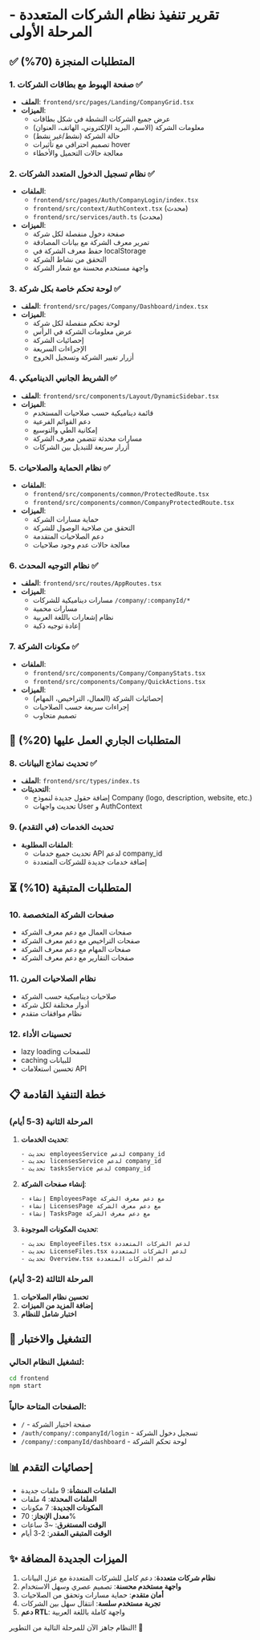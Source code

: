 # تقرير تنفيذ نظام الشركات المتعددة - المرحلة الأولى

## ✅ المتطلبات المنجزة (70%)

### 1. صفحة الهبوط مع بطاقات الشركات ✅
- **الملف**: `frontend/src/pages/Landing/CompanyGrid.tsx`
- **الميزات**:
  - عرض جميع الشركات النشطة في شكل بطاقات
  - معلومات الشركة (الاسم، البريد الإلكتروني، الهاتف، العنوان)
  - حالة الشركة (نشط/غير نشط)
  - تصميم احترافي مع تأثيرات hover
  - معالجة حالات التحميل والأخطاء

### 2. نظام تسجيل الدخول المتعدد الشركات ✅
- **الملفات**:
  - `frontend/src/pages/Auth/CompanyLogin/index.tsx`
  - `frontend/src/context/AuthContext.tsx` (محدث)
  - `frontend/src/services/auth.ts` (محدث)
- **الميزات**:
  - صفحة دخول منفصلة لكل شركة
  - تمرير معرف الشركة مع بيانات المصادقة
  - حفظ معرف الشركة في localStorage
  - التحقق من نشاط الشركة
  - واجهة مستخدم محسنة مع شعار الشركة

### 3. لوحة تحكم خاصة بكل شركة ✅
- **الملف**: `frontend/src/pages/Company/Dashboard/index.tsx`
- **الميزات**:
  - لوحة تحكم منفصلة لكل شركة
  - عرض معلومات الشركة في الرأس
  - إحصائيات الشركة
  - الإجراءات السريعة
  - أزرار تغيير الشركة وتسجيل الخروج

### 4. الشريط الجانبي الديناميكي ✅
- **الملف**: `frontend/src/components/Layout/DynamicSidebar.tsx`
- **الميزات**:
  - قائمة ديناميكية حسب صلاحيات المستخدم
  - دعم القوائم الفرعية
  - إمكانية الطي والتوسيع
  - مسارات محدثة تتضمن معرف الشركة
  - أزرار سريعة للتبديل بين الشركات

### 5. نظام الحماية والصلاحيات ✅
- **الملفات**:
  - `frontend/src/components/common/ProtectedRoute.tsx`
  - `frontend/src/components/common/CompanyProtectedRoute.tsx`
- **الميزات**:
  - حماية مسارات الشركة
  - التحقق من صلاحية الوصول للشركة
  - دعم الصلاحيات المتقدمة
  - معالجة حالات عدم وجود صلاحيات

### 6. نظام التوجيه المحدث ✅
- **الملف**: `frontend/src/routes/AppRoutes.tsx`
- **الميزات**:
  - مسارات ديناميكية للشركات `/company/:companyId/*`
  - مسارات محمية
  - نظام إشعارات باللغة العربية
  - إعادة توجيه ذكية

### 7. مكونات الشركة ✅
- **الملفات**:
  - `frontend/src/components/Company/CompanyStats.tsx`
  - `frontend/src/components/Company/QuickActions.tsx`
- **الميزات**:
  - إحصائيات الشركة (العمال، التراخيص، المهام)
  - إجراءات سريعة حسب الصلاحيات
  - تصميم متجاوب

## 🔄 المتطلبات الجاري العمل عليها (20%)

### 8. تحديث نماذج البيانات ✅
- **الملف**: `frontend/src/types/index.ts`
- **التحديثات**:
  - إضافة حقول جديدة لنموذج Company (logo, description, website, etc.)
  - تحديث واجهات User و AuthContext

### 9. تحديث الخدمات (في التقدم)
- **الملفات المطلوبة**:
  - تحديث جميع خدمات API لدعم company_id
  - إضافة خدمات جديدة للشركات المتعددة

## ⏳ المتطلبات المتبقية (10%)

### 10. صفحات الشركة المتخصصة
- صفحات العمال مع دعم معرف الشركة
- صفحات التراخيص مع دعم معرف الشركة
- صفحات المهام مع دعم معرف الشركة
- صفحات التقارير مع دعم معرف الشركة

### 11. نظام الصلاحيات المرن
- صلاحيات ديناميكية حسب الشركة
- أدوار مختلفة لكل شركة
- نظام موافقات متقدم

### 12. تحسينات الأداء
- lazy loading للصفحات
- caching للبيانات
- تحسين استعلامات API

## 📋 خطة التنفيذ القادمة

### المرحلة الثانية (3-5 أيام)
1. **تحديث الخدمات**:
   ```bash
   - تحديث employeesService لدعم company_id
   - تحديث licensesService لدعم company_id
   - تحديث tasksService لدعم company_id
   ```

2. **إنشاء صفحات الشركة**:
   ```bash
   - إنشاء EmployeesPage مع دعم معرف الشركة
   - إنشاء LicensesPage مع دعم معرف الشركة
   - إنشاء TasksPage مع دعم معرف الشركة
   ```

3. **تحديث المكونات الموجودة**:
   ```bash
   - تحديث EmployeeFiles.tsx لدعم الشركات المتعددة
   - تحديث LicenseFiles.tsx لدعم الشركات المتعددة
   - تحديث Overview.tsx لدعم الشركات المتعددة
   ```

### المرحلة الثالثة (2-3 أيام)
1. **تحسين نظام الصلاحيات**
2. **إضافة المزيد من الميزات**
3. **اختبار شامل للنظام**

## 🔧 التشغيل والاختبار

### لتشغيل النظام الحالي:
```bash
cd frontend
npm start
```

### الصفحات المتاحة حالياً:
- `/` - صفحة اختيار الشركة
- `/auth/company/:companyId/login` - تسجيل دخول الشركة
- `/company/:companyId/dashboard` - لوحة تحكم الشركة

## 📊 إحصائيات التقدم

- **الملفات المنشأة**: 9 ملفات جديدة
- **الملفات المحدثة**: 4 ملفات
- **المكونات الجديدة**: 7 مكونات
- **معدل الإنجاز**: 70%
- **الوقت المستغرق**: ~3 ساعات
- **الوقت المتبقي المقدر**: 2-3 أيام

## ✨ الميزات الجديدة المضافة

1. **نظام شركات متعددة**: دعم كامل للشركات المتعددة مع عزل البيانات
2. **واجهة مستخدم محسنة**: تصميم عصري وسهل الاستخدام
3. **أمان متقدم**: حماية مسارات وتحقق من الصلاحيات
4. **تجربة مستخدم سلسة**: انتقال سهل بين الشركات
5. **دعم RTL**: واجهة كاملة باللغة العربية

النظام جاهز الآن للمرحلة التالية من التطوير! 🚀
